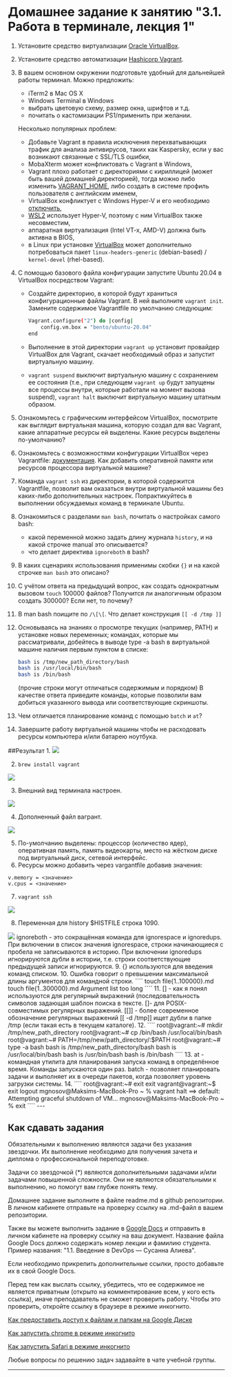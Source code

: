 # Домашнее задание к занятию "3.1. Работа в терминале, лекция 1"

1. Установите средство виртуализации [Oracle VirtualBox](https://www.virtualbox.org/).

1. Установите средство автоматизации [Hashicorp Vagrant](https://www.vagrantup.com/).

1. В вашем основном окружении подготовьте удобный для дальнейшей работы терминал. Можно предложить:

	* iTerm2 в Mac OS X
	* Windows Terminal в Windows
	* выбрать цветовую схему, размер окна, шрифтов и т.д.
	* почитать о кастомизации PS1/применить при желании.

	Несколько популярных проблем:
	* Добавьте Vagrant в правила исключения перехватывающих трафик для анализа антивирусов, таких как Kaspersky, если у вас возникают связанные с SSL/TLS ошибки,
	* MobaXterm может конфликтовать с Vagrant в Windows,
	* Vagrant плохо работает с директориями с кириллицей (может быть вашей домашней директорией), тогда можно либо изменить [VAGRANT_HOME](https://www.vagrantup.com/docs/other/environmental-variables#vagrant_home), либо создать в системе профиль пользователя с английским именем,
	* VirtualBox конфликтует с Windows Hyper-V и его необходимо [отключить](https://www.vagrantup.com/docs/installation#windows-virtualbox-and-hyper-v),
	* [WSL2](https://docs.microsoft.com/ru-ru/windows/wsl/wsl2-faq#does-wsl-2-use-hyper-v-will-it-be-available-on-windows-10-home) использует Hyper-V, поэтому с ним VirtualBox также несовместим,
	* аппаратная виртуализация (Intel VT-x, AMD-V) должна быть активна в BIOS,
	* в Linux при установке [VirtualBox](https://www.virtualbox.org/wiki/Linux_Downloads) может дополнительно потребоваться пакет `linux-headers-generic` (debian-based) / `kernel-devel` (rhel-based).

1. С помощью базового файла конфигурации запустите Ubuntu 20.04 в VirtualBox посредством Vagrant:

	* Создайте директорию, в которой будут храниться конфигурационные файлы Vagrant. В ней выполните `vagrant init`. Замените содержимое Vagrantfile по умолчанию следующим:

		```bash
		Vagrant.configure("2") do |config|
			config.vm.box = "bento/ubuntu-20.04"
		end
		```

	* Выполнение в этой директории `vagrant up` установит провайдер VirtualBox для Vagrant, скачает необходимый образ и запустит виртуальную машину.

	* `vagrant suspend` выключит виртуальную машину с сохранением ее состояния (т.е., при следующем `vagrant up` будут запущены все процессы внутри, которые работали на момент вызова suspend), `vagrant halt` выключит виртуальную машину штатным образом.

1. Ознакомьтесь с графическим интерфейсом VirtualBox, посмотрите как выглядит виртуальная машина, которую создал для вас Vagrant, какие аппаратные ресурсы ей выделены. Какие ресурсы выделены по-умолчанию?

1. Ознакомьтесь с возможностями конфигурации VirtualBox через Vagrantfile: [документация](https://www.vagrantup.com/docs/providers/virtualbox/configuration.html). Как добавить оперативной памяти или ресурсов процессора виртуальной машине?

1. Команда `vagrant ssh` из директории, в которой содержится Vagrantfile, позволит вам оказаться внутри виртуальной машины без каких-либо дополнительных настроек. Попрактикуйтесь в выполнении обсуждаемых команд в терминале Ubuntu.

1. Ознакомиться с разделами `man bash`, почитать о настройках самого bash:
    * какой переменной можно задать длину журнала `history`, и на какой строчке manual это описывается?
    * что делает директива `ignoreboth` в bash?
1. В каких сценариях использования применимы скобки `{}` и на какой строчке `man bash` это описано?
1. С учётом ответа на предыдущий вопрос, как создать однократным вызовом `touch` 100000 файлов? Получится ли аналогичным образом создать 300000? Если нет, то почему?
1. В man bash поищите по `/\[\[`. Что делает конструкция `[[ -d /tmp ]]`
1. Основываясь на знаниях о просмотре текущих (например, PATH) и установке новых переменных; командах, которые мы рассматривали, добейтесь в выводе type -a bash в виртуальной машине наличия первым пунктом в списке:

	```bash
	bash is /tmp/new_path_directory/bash
	bash is /usr/local/bin/bash
	bash is /bin/bash
	```

	(прочие строки могут отличаться содержимым и порядком)
    В качестве ответа приведите команды, которые позволили вам добиться указанного вывода или соответствующие скриншоты.

1. Чем отличается планирование команд с помощью `batch` и `at`?

1. Завершите работу виртуальной машины чтобы не расходовать ресурсы компьютера и/или батарею ноутбука.


##Результат
1. 
<img align="cetner" src="/users/mgnosov/devops-netology/homework/Sysadmin-Homework/HM_3.1./img/img00.png">

2. ````
   brew install vagrant
   ````
<img align="cetner" src="/users/mgnosov/devops-netology/homework/Sysadmin-Homework/HM_3.1./img/img01.png">

3. Внешний вид терминала настроен.
<img align="cetner" src="/users/mgnosov/devops-netology/homework/Sysadmin-Homework/HM_3.1./img/img02.png">

4. Дополненный файл вагрант.
<img align="cetner" src="/users/mgnosov/devops-netology/homework/Sysadmin-Homework/HM_3.1./img/img03.png">

5. По-умолчанию выделены: процессор (количество ядер), оперативная память, память видеокарты, место на жёстком диске под виртуальный диск, сетевой интерфейс.
6. Ресурсы можно добавить через vargantfile добавив значения:
````
v.memory = <значение>
v.cpus = <значение>
````

7. ````
   vagrant ssh
   ````
<img align="cetner" src="/users/mgnosov/devops-netology/homework/Sysadmin-Homework/HM_3.1./img/img04.png">

8. Переменная для history $HISTFILE строка 1090.
<img align="cetner" src="/users/mgnosov/devops-netology/homework/Sysadmin-Homework/HM_3.1./img/img05.png">
ignoreboth - это сокращённая команда для ignorespace и ignoredups. При включении в список значения ignorespace, строки начинающиеся с пробела не записываются в историю. При включении ignoredups игнорируются дубли в истории, т.е. строки соответствующие предыдущей записи игнорируются.
9. {} используются для введения команд списком.
10. Ошибка говорит о превышении максимальной длины аргументов для командной строки.
````
touch file{1..100000}.md
touch file{1..300000}.md
Argument list too long
````
11. [] - как я понял используются для регулярный выражений (последовательность символов задающая шаблон поиска в тексте.
[]- для POSIX-совместимых регулярных выражений.
[[]] - более современное обозначение регулярных выражений
[[ -d /tmp]] ищет дубли в папке /tmp (если такая есть в текущем каталоге).
12. 
````
root@vagrant:~# mkdir /tmp/new_path_directory
root@vagrant:~# cp /bin/bash /usr/local/bin/bash
root@vagrant:~# PATH=/tmp/new/path_directory/:$PATH
root@vagrant:~# type -a bash
	bash is /tmp/new_path_directory/bash
	bash is /usr/local/bin/bash
	bash is /usr/bin/bash
	bash is /bin/bash
````
13. at - командная утилита для планирования запуска команд в определённое время. Команды запускаются один раз. batch - позволяет планировать задачи и выполняет их в очереди пакетов, когда позволяет уровень загрузки системы.
14. 
````
root@vagrant:~# exit
     exit
vagrant@vagrant:~$ exit
     logout
mgnosov@Maksims-MacBook-Pro ~ % vagrant halt
     ==> default: Attempting graceful shutdown of VM…
     mgnosov@Maksims-MacBook-Pro ~ % exit
````
---


## Как сдавать задания

Обязательными к выполнению являются задачи без указания звездочки. Их выполнение необходимо для получения зачета и диплома о профессиональной переподготовке.

Задачи со звездочкой (*) являются дополнительными задачами и/или задачами повышенной сложности. Они не являются обязательными к выполнению, но помогут вам глубже понять тему.

Домашнее задание выполните в файле readme.md в github репозитории. В личном кабинете отправьте на проверку ссылку на .md-файл в вашем репозитории.

Также вы можете выполнить задание в [Google Docs](https://docs.google.com/document/u/0/?tgif=d) и отправить в личном кабинете на проверку ссылку на ваш документ.
Название файла Google Docs должно содержать номер лекции и фамилию студента. Пример названия: "1.1. Введение в DevOps — Сусанна Алиева".

Если необходимо прикрепить дополнительные ссылки, просто добавьте их в свой Google Docs.

Перед тем как выслать ссылку, убедитесь, что ее содержимое не является приватным (открыто на комментирование всем, у кого есть ссылка), иначе преподаватель не сможет проверить работу. Чтобы это проверить, откройте ссылку в браузере в режиме инкогнито.

[Как предоставить доступ к файлам и папкам на Google Диске](https://support.google.com/docs/answer/2494822?hl=ru&co=GENIE.Platform%3DDesktop)

[Как запустить chrome в режиме инкогнито ](https://support.google.com/chrome/answer/95464?co=GENIE.Platform%3DDesktop&hl=ru)

[Как запустить  Safari в режиме инкогнито ](https://support.apple.com/ru-ru/guide/safari/ibrw1069/mac)

Любые вопросы по решению задач задавайте в чате учебной группы.

---